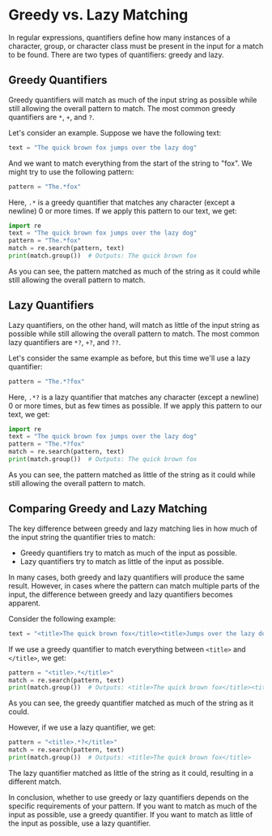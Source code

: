 # Greedy vs. Lazy Matching

In regular expressions, quantifiers define how many instances of a character, group, or character class must be present in the input for a match to be found. There are two types of quantifiers: greedy and lazy.

## Greedy Quantifiers

Greedy quantifiers will match as much of the input string as possible while still allowing the overall pattern to match. The most common greedy quantifiers are `*`, `+`, and `?`.

Let's consider an example. Suppose we have the following text:

```python
text = "The quick brown fox jumps over the lazy dog"
```

And we want to match everything from the start of the string to "fox". We might try to use the following pattern:

```python
pattern = "The.*fox"
```

Here, `.*` is a greedy quantifier that matches any character (except a newline) 0 or more times. If we apply this pattern to our text, we get:

```python
import re
text = "The quick brown fox jumps over the lazy dog"
pattern = "The.*fox"
match = re.search(pattern, text)
print(match.group())  # Outputs: The quick brown fox
```

As you can see, the pattern matched as much of the string as it could while still allowing the overall pattern to match.

## Lazy Quantifiers

Lazy quantifiers, on the other hand, will match as little of the input string as possible while still allowing the overall pattern to match. The most common lazy quantifiers are `*?`, `+?`, and `??`.

Let's consider the same example as before, but this time we'll use a lazy quantifier:

```python
pattern = "The.*?fox"
```

Here, `.*?` is a lazy quantifier that matches any character (except a newline) 0 or more times, but as few times as possible. If we apply this pattern to our text, we get:

```python
import re
text = "The quick brown fox jumps over the lazy dog"
pattern = "The.*?fox"
match = re.search(pattern, text)
print(match.group())  # Outputs: The quick brown fox
```

As you can see, the pattern matched as little of the string as it could while still allowing the overall pattern to match.

## Comparing Greedy and Lazy Matching

The key difference between greedy and lazy matching lies in how much of the input string the quantifier tries to match:

- Greedy quantifiers try to match as much of the input as possible.
- Lazy quantifiers try to match as little of the input as possible.

In many cases, both greedy and lazy quantifiers will produce the same result. However, in cases where the pattern can match multiple parts of the input, the difference between greedy and lazy quantifiers becomes apparent.

Consider the following example:

```python
text = "<title>The quick brown fox</title><title>Jumps over the lazy dog</title>"
```

If we use a greedy quantifier to match everything between `<title>` and `</title>`, we get:

```python
pattern = "<title>.*</title>"
match = re.search(pattern, text)
print(match.group())  # Outputs: <title>The quick brown fox</title><title>Jumps over the lazy dog</title>
```

As you can see, the greedy quantifier matched as much of the string as it could.

However, if we use a lazy quantifier, we get:

```python
pattern = "<title>.*?</title>"
match = re.search(pattern, text)
print(match.group())  # Outputs: <title>The quick brown fox</title>
```

The lazy quantifier matched as little of the string as it could, resulting in a different match.

In conclusion, whether to use greedy or lazy quantifiers depends on the specific requirements of your pattern. If you want to match as much of the input as possible, use a greedy quantifier. If you want to match as little of the input as possible, use a lazy quantifier.
